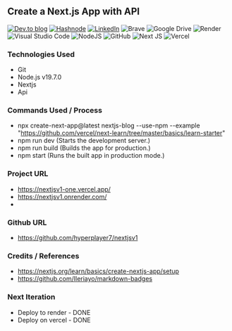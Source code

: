 ## Create a Next.js App with API

<a target="_blank" href="https://dev.to/hyperplayer7">![Dev.to blog](https://img.shields.io/badge/dev.to-0A0A0A?style=for-the-badge&logo=dev.to&logoColor=white)</a>
<a target="_blank" href="https://shoshin.hashnode.dev/">![Hashnode](https://img.shields.io/badge/Hashnode-2962FF?style=for-the-badge&logo=hashnode&logoColor=white)</a>
<a target="_blank" href="https://www.linkedin.com/in/bryancarlsonchan/">![LinkedIn](https://img.shields.io/badge/linkedin-%230077B5.svg?style=for-the-badge&logo=linkedin&logoColor=white)</a>
![Brave](https://img.shields.io/badge/Brave-FB542B?style=for-the-badge&logo=Brave&logoColor=white)
![Google Drive](https://img.shields.io/badge/Google%20Drive-4285F4?style=for-the-badge&logo=googledrive&logoColor=white)
![Render](https://img.shields.io/badge/Render-%46E3B7.svg?style=for-the-badge&logo=render&logoColor=white)
![Visual Studio Code](https://img.shields.io/badge/Visual%20Studio%20Code-0078d7.svg?style=for-the-badge&logo=visual-studio-code&logoColor=white)
![NodeJS](https://img.shields.io/badge/node.js-6DA55F?style=for-the-badge&logo=node.js&logoColor=white)
![GitHub](https://img.shields.io/badge/github-%23121011.svg?style=for-the-badge&logo=github&logoColor=white)
![Next JS](https://img.shields.io/badge/Next-black?style=for-the-badge&logo=next.js&logoColor=white)
![Vercel](https://img.shields.io/badge/vercel-%23000000.svg?style=for-the-badge&logo=vercel&logoColor=white)


### Technologies Used
- Git
- Node.js v19.7.0
- Nextjs
- Api


### Commands Used / Process
- npx create-next-app@latest nextjs-blog --use-npm --example "https://github.com/vercel/next-learn/tree/master/basics/learn-starter"
- npm run dev (Starts the development server.)
- npm run build (Builds the app for production.)
- npm start (Runs the built app in production mode.)


### Project URL
- https://nextjsv1-one.vercel.app/
- https://nextjsv1.onrender.com/
- 

### Github URL
- https://github.com/hyperplayer7/nextjsv1

### Credits / References
- https://nextjs.org/learn/basics/create-nextjs-app/setup
- https://github.com/Ileriayo/markdown-badges


### Next Iteration
- Deploy to render - DONE
- Deploy on vercel - DONE
